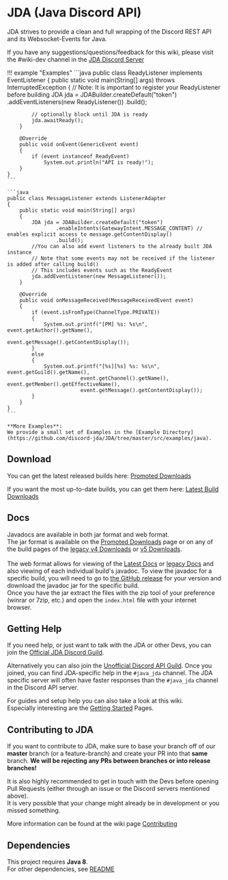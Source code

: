 # JDA (Java Discord API)
JDA strives to provide a clean and full wrapping of the Discord REST API and its Websocket-Events for Java.

If you have any suggestions/questions/feedback for this wiki, please visit the #wiki-dev channel in the [JDA Discord Server](https://discord.gg/0hMr4ce0tIk3pSjp)

!!! example "Examples"
    ```java
    public class ReadyListener implements EventListener
    {
        public static void main(String[] args)
                throws InterruptedException
        {
            // Note: It is important to register your ReadyListener before building
            JDA jda = JDABuilder.createDefault("token")
                .addEventListeners(new ReadyListener())
                .build();

            // optionally block until JDA is ready
            jda.awaitReady();
        }

        @Override
        public void onEvent(GenericEvent event)
        {
            if (event instanceof ReadyEvent)
                System.out.println("API is ready!");
        }
    }
    ```

    ```java
    public class MessageListener extends ListenerAdapter
    {
        public static void main(String[] args)
        {
            JDA jda = JDABuilder.createDefault("token")
                    .enableIntents(GatewayIntent.MESSAGE_CONTENT) // enables explicit access to message.getContentDisplay()
                    .build();
            //You can also add event listeners to the already built JDA instance
            // Note that some events may not be received if the listener is added after calling build()
            // This includes events such as the ReadyEvent
            jda.addEventListener(new MessageListener());
        }

        @Override
        public void onMessageReceived(MessageReceivedEvent event)
        {
            if (event.isFromType(ChannelType.PRIVATE))
            {
                System.out.printf("[PM] %s: %s\n", event.getAuthor().getName(),
                                        event.getMessage().getContentDisplay());
            }
            else
            {
                System.out.printf("[%s][%s] %s: %s\n", event.getGuild().getName(),
                            event.getChannel().getName(), event.getMember().getEffectiveName(),
                            event.getMessage().getContentDisplay());
            }
        }
    }
    ```

    **More Examples**:
    We provide a small set of Examples in the [Example Directory](https://github.com/discord-jda/JDA/tree/master/src/examples/java).

## Download
You can get the latest released builds here:
[Promoted Downloads](https://github.com/discord-jda/JDA/releases)

If you want the most up-to-date builds, you can get them here: [Latest Build Downloads](https://github.com/discord-jda/JDA/releases/latest)

## Docs
Javadocs are available in both jar format and web format.<br>
The jar format is available on the [Promoted Downloads](https://github.com/discord-jda/JDA/releases) page or on any of the
build pages of the [legacy v4 Downloads](https://ci.dv8tion.net/job/JDA/) or [v5 Downloads](https://github.com/discord-jda/JDA/releases/latest).<br>
<br>
The web format allows for viewing of the [Latest Docs](https://docs.jda.wiki/) or [legacy Docs](https://ci.dv8tion.net/job/JDA/javadoc/) 
and also viewing of each individual build's javadoc. To view the javadoc for a specific build, you will need to go to [the GitHub release](https://github.com/discord-jda/JDA/releases) for your version and download the javadoc jar for the specific build.<br>
Once you have the jar extract the files with the zip tool of your preference (winrar or 7zip, etc.) and open the `index.html` file with your internet browser.

## Getting Help
If you need help, or just want to talk with the JDA or other Devs, you can join the [Official JDA Discord Guild](https://discord.gg/0hMr4ce0tIl3SLv5).

Alternatively you can also join the [Unofficial Discord API Guild](https://discord.gg/discord-api).
Once you joined, you can find JDA-specific help in the `#java_jda` channel.
The JDA specific server will often have faster responses than the `#java_jda` channel in the Discord API server.

For guides and setup help you can also take a look at this wiki.
<br>Especially interesting are the [Getting Started](../using-jda/getting-started.md) Pages.

## Contributing to JDA
If you want to contribute to JDA, make sure to base your branch off of our **master** branch (or a feature-branch)
and create your PR into that **same** branch. **We will be rejecting any PRs between branches or into release branches!**

It is also highly recommended to get in touch with the Devs before opening Pull Requests (either through an issue or the Discord servers mentioned above).<br>
It is very possible that your change might already be in development or you missed something.

More information can be found at the wiki page [Contributing](../contributing/contributing.md)

## Dependencies
This project requires **Java 8**.<br>
For other dependencies, see [README](https://github.com/discord-jda/JDA/tree/master/README.md)
